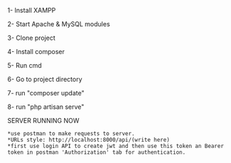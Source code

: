 
1- Install XAMPP

2- Start Apache & MySQL modules

3- Clone project

4- Install composer

5- Run cmd

6- Go to project directory 

7- run "composer update"

8- run "php artisan serve"

   SERVER RUNNING NOW
   
    *use postman to make requests to server.
    *URLs style: http://localhost:8000/api/(write here)
    *first use login API to create jwt and then use this token an Bearer token in postman 'Authorization' tab for authentication.
    
